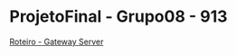 # ProjetoFinal - Grupo08 - 913

[Roteiro - Gateway Server](https://github.com/Ronaldo913/ProjetoFinal---Grupo08---913/blob/main/Gateway_Server)
